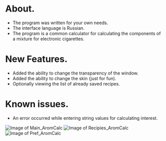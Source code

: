 # About.
- The program was written for your own needs.
- The interface language is Russian.
- The program is a common calculator for calculating the components of a mixture for electronic cigarettes.

# New Features.
- Added the ability to change the transparency of the window.
- Added the ability to change the skin (just for fun).
- Optionally viewing the list of already saved recipes.

# Known issues.
- An error occurred while entering string values for calculating interest.

![Image of Main_AromCalc](http://i.piccy.info/i9/9a12cf2c93c60f3f8f9afe5dce5ab171/1599067150/18395/1389673/01.png)
![Image of Recipies_AromCalc](http://i.piccy.info/i9/03b79e4c58416306e7ccf6a38c3807f0/1599067234/23237/1389673/1443102.png)
![Image of Pref_AromCalc](http://i.piccy.info/i9/4be863b1862b5ce8f2ede6caeab7ee34/1599067263/24403/1389673/03.png)
